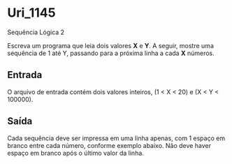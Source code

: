 # Uri_1145
Sequência Lógica 2

Escreva um programa que leia dois valores **X** e **Y**. A seguir, mostre uma sequência de 1 até Y, passando para a próxima linha a cada **X** números.

## Entrada

O arquivo de entrada contém dois valores inteiros, (1 < X < 20) e (X < Y < 100000).

## Saída

Cada sequência deve ser impressa em uma linha apenas, com 1 espaço em branco entre cada número, conforme exemplo abaixo. Não deve haver espaço em branco após o último valor da linha.
